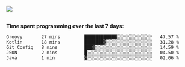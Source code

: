 [![](https://img.shields.io/badge/discord-jonatsp%234844-7289DA?logo=discord)](https://discord.com/users/239510668687048717)

##
**Time spent programming over the last 7 days:**
<!--START_SECTION:waka-->
```text
Groovy       27 mins         ████████████░░░░░░░░░░░░░   47.57 % 
Kotlin       18 mins         ███████▓░░░░░░░░░░░░░░░░░   31.28 % 
Git Config   8 mins          ███▓░░░░░░░░░░░░░░░░░░░░░   14.59 % 
JSON         2 mins          █░░░░░░░░░░░░░░░░░░░░░░░░   04.50 % 
Java         1 min           ▓░░░░░░░░░░░░░░░░░░░░░░░░   02.06 % 
```
<!--END_SECTION:waka-->
##
